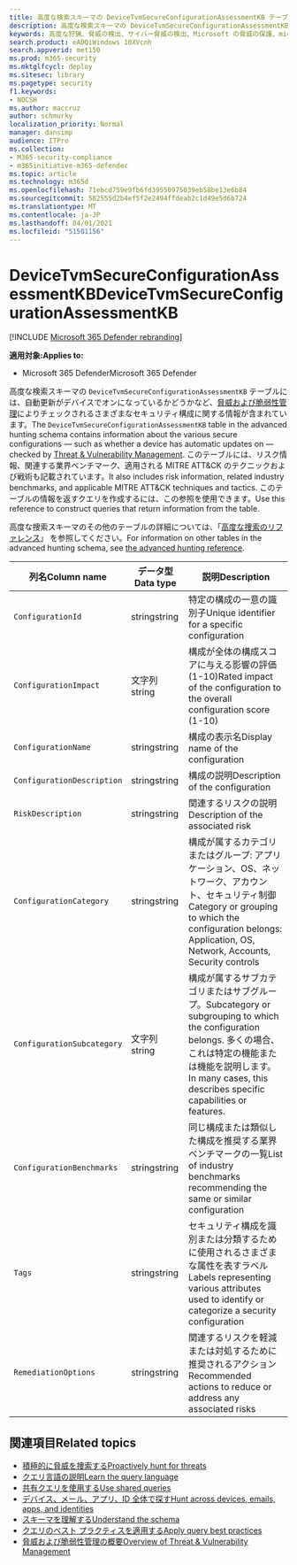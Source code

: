 ```yaml
---
title: 高度な検索スキーマの DeviceTvmSecureConfigurationAssessmentKB テーブル
description: 高度な検索スキーマの DeviceTvmSecureConfigurationAssessmentKB テーブルに記載される、脅威および脆弱性管理により評価されるさまざまなセキュリティ構成について説明します。
keywords: 高度な狩猟、脅威の検出、サイバー脅威の検出、Microsoft の脅威の保護、microsoft 365、mtp、m365、検索、クエリ、テレメトリ、スキーマ参照、kusto、テーブル、列、データ型、説明、脅威 & 脆弱性管理、TVM、デバイス管理、セキュリティ構成、MITRE ATT&CK フレームワーク、ナレッジ ベース、KB、DeviceTvmSecureConfigurationAssesmentKB
search.product: eADQiWindows 10XVcnh
search.appverid: met150
ms.prod: m365-security
ms.mktglfcycl: deploy
ms.sitesec: library
ms.pagetype: security
f1.keywords:
- NOCSH
ms.author: maccruz
author: schmurky
localization_priority: Normal
manager: dansimp
audience: ITPro
ms.collection:
- M365-security-compliance
- m365initiative-m365-defender
ms.topic: article
ms.technology: m365d
ms.openlocfilehash: 71ebcd759e9fb6fd39550975039eb58be13e6b84
ms.sourcegitcommit: 582555d2b4ef5f2e2494ffdeab2c1d49e5d6b724
ms.translationtype: MT
ms.contentlocale: ja-JP
ms.lasthandoff: 04/01/2021
ms.locfileid: "51501156"
---
```

# <a name="devicetvmsecureconfigurationassessmentkb"></a><span data-ttu-id="85d9a-104">DeviceTvmSecureConfigurationAssessmentKB</span><span class="sxs-lookup"><span data-stu-id="85d9a-104">DeviceTvmSecureConfigurationAssessmentKB</span></span>

[!INCLUDE [Microsoft 365 Defender rebranding](../includes/microsoft-defender.md)]


<span data-ttu-id="85d9a-105">**適用対象:**</span><span class="sxs-lookup"><span data-stu-id="85d9a-105">**Applies to:**</span></span>
- <span data-ttu-id="85d9a-106">Microsoft 365 Defender</span><span class="sxs-lookup"><span data-stu-id="85d9a-106">Microsoft 365 Defender</span></span>



<span data-ttu-id="85d9a-107">高度な検索スキーマの `DeviceTvmSecureConfigurationAssessmentKB` テーブルには、自動更新がデバイスでオンになっているかどうかなど、[脅威および脆弱性管理](/windows/security/threat-protection/microsoft-defender-atp/next-gen-threat-and-vuln-mgt)によりチェックされるさまざまなセキュリティ構成に関する情報が含まれています。</span><span class="sxs-lookup"><span data-stu-id="85d9a-107">The `DeviceTvmSecureConfigurationAssessmentKB` table in the advanced hunting schema contains information about the various secure configurations — such as whether a device has automatic updates on — checked by [Threat & Vulnerability Management](/windows/security/threat-protection/microsoft-defender-atp/next-gen-threat-and-vuln-mgt).</span></span> <span data-ttu-id="85d9a-108">このテーブルには、リスク情報、関連する業界ベンチマーク、適用される MITRE ATT&CK のテクニックおよび戦術も記載されています。</span><span class="sxs-lookup"><span data-stu-id="85d9a-108">It also includes risk information, related industry benchmarks, and applicable MITRE ATT&CK techniques and tactics.</span></span> <span data-ttu-id="85d9a-109">このテーブルの情報を返すクエリを作成するには、この参照を使用できます。</span><span class="sxs-lookup"><span data-stu-id="85d9a-109">Use this reference to construct queries that return information from the table.</span></span>

<span data-ttu-id="85d9a-110">高度な捜索スキーマのその他のテーブルの詳細については、「[高度な捜索のリファレンス](advanced-hunting-schema-tables.md)」 を参照してください。</span><span class="sxs-lookup"><span data-stu-id="85d9a-110">For information on other tables in the advanced hunting schema, see [the advanced hunting reference](advanced-hunting-schema-tables.md).</span></span>

| <span data-ttu-id="85d9a-111">列名</span><span class="sxs-lookup"><span data-stu-id="85d9a-111">Column name</span></span> | <span data-ttu-id="85d9a-112">データ型</span><span class="sxs-lookup"><span data-stu-id="85d9a-112">Data type</span></span> | <span data-ttu-id="85d9a-113">説明</span><span class="sxs-lookup"><span data-stu-id="85d9a-113">Description</span></span> |
|-------------|-----------|-------------|
| `ConfigurationId` | <span data-ttu-id="85d9a-114">string</span><span class="sxs-lookup"><span data-stu-id="85d9a-114">string</span></span> | <span data-ttu-id="85d9a-115">特定の構成の一意の識別子</span><span class="sxs-lookup"><span data-stu-id="85d9a-115">Unique identifier for a specific configuration</span></span> |
| `ConfigurationImpact` | <span data-ttu-id="85d9a-116">文字列</span><span class="sxs-lookup"><span data-stu-id="85d9a-116">string</span></span> | <span data-ttu-id="85d9a-117">構成が全体の構成スコアに与える影響の評価 (1-10)</span><span class="sxs-lookup"><span data-stu-id="85d9a-117">Rated impact of the configuration to the overall configuration score (1-10)</span></span> |
| `ConfigurationName` | <span data-ttu-id="85d9a-118">string</span><span class="sxs-lookup"><span data-stu-id="85d9a-118">string</span></span> | <span data-ttu-id="85d9a-119">構成の表示名</span><span class="sxs-lookup"><span data-stu-id="85d9a-119">Display name of the configuration</span></span> |
| `ConfigurationDescription` | <span data-ttu-id="85d9a-120">string</span><span class="sxs-lookup"><span data-stu-id="85d9a-120">string</span></span> | <span data-ttu-id="85d9a-121">構成の説明</span><span class="sxs-lookup"><span data-stu-id="85d9a-121">Description of the configuration</span></span> |
| `RiskDescription` | <span data-ttu-id="85d9a-122">string</span><span class="sxs-lookup"><span data-stu-id="85d9a-122">string</span></span> | <span data-ttu-id="85d9a-123">関連するリスクの説明</span><span class="sxs-lookup"><span data-stu-id="85d9a-123">Description of the associated risk</span></span> |
| `ConfigurationCategory` | <span data-ttu-id="85d9a-124">string</span><span class="sxs-lookup"><span data-stu-id="85d9a-124">string</span></span> | <span data-ttu-id="85d9a-125">構成が属するカテゴリまたはグループ: アプリケーション、OS、ネットワーク、アカウント、セキュリティ制御</span><span class="sxs-lookup"><span data-stu-id="85d9a-125">Category or grouping to which the configuration belongs: Application, OS, Network, Accounts, Security controls</span></span>|
| `ConfigurationSubcategory` | <span data-ttu-id="85d9a-126">文字列</span><span class="sxs-lookup"><span data-stu-id="85d9a-126">string</span></span> |<span data-ttu-id="85d9a-127">構成が属するサブカテゴリまたはサブグループ。</span><span class="sxs-lookup"><span data-stu-id="85d9a-127">Subcategory or subgrouping to which the configuration belongs.</span></span> <span data-ttu-id="85d9a-128">多くの場合、これは特定の機能または機能を説明します。</span><span class="sxs-lookup"><span data-stu-id="85d9a-128">In many cases, this describes specific capabilities or features.</span></span> |
| `ConfigurationBenchmarks` | <span data-ttu-id="85d9a-129">string</span><span class="sxs-lookup"><span data-stu-id="85d9a-129">string</span></span> | <span data-ttu-id="85d9a-130">同じ構成または類似した構成を推奨する業界ベンチマークの一覧</span><span class="sxs-lookup"><span data-stu-id="85d9a-130">List of industry benchmarks recommending the same or similar configuration</span></span> |
| `Tags` | <span data-ttu-id="85d9a-131">string</span><span class="sxs-lookup"><span data-stu-id="85d9a-131">string</span></span> | <span data-ttu-id="85d9a-132">セキュリティ構成を識別または分類するために使用されるさまざまな属性を表すラベル</span><span class="sxs-lookup"><span data-stu-id="85d9a-132">Labels representing various attributes used to identify or categorize a security configuration</span></span> |
| `RemediationOptions` | <span data-ttu-id="85d9a-133">string</span><span class="sxs-lookup"><span data-stu-id="85d9a-133">string</span></span> | <span data-ttu-id="85d9a-134">関連するリスクを軽減または対処するために推奨されるアクション</span><span class="sxs-lookup"><span data-stu-id="85d9a-134">Recommended actions to reduce or address any associated risks</span></span> |

## <a name="related-topics"></a><span data-ttu-id="85d9a-135">関連項目</span><span class="sxs-lookup"><span data-stu-id="85d9a-135">Related topics</span></span>

- [<span data-ttu-id="85d9a-136">積極的に脅威を捜索する</span><span class="sxs-lookup"><span data-stu-id="85d9a-136">Proactively hunt for threats</span></span>](advanced-hunting-overview.md)
- [<span data-ttu-id="85d9a-137">クエリ言語の説明</span><span class="sxs-lookup"><span data-stu-id="85d9a-137">Learn the query language</span></span>](advanced-hunting-query-language.md)
- [<span data-ttu-id="85d9a-138">共有クエリを使用する</span><span class="sxs-lookup"><span data-stu-id="85d9a-138">Use shared queries</span></span>](advanced-hunting-shared-queries.md)
- [<span data-ttu-id="85d9a-139">デバイス、メール、アプリ、ID 全体で探す</span><span class="sxs-lookup"><span data-stu-id="85d9a-139">Hunt across devices, emails, apps, and identities</span></span>](advanced-hunting-query-emails-devices.md)
- [<span data-ttu-id="85d9a-140">スキーマを理解する</span><span class="sxs-lookup"><span data-stu-id="85d9a-140">Understand the schema</span></span>](advanced-hunting-schema-tables.md)
- [<span data-ttu-id="85d9a-141">クエリのベスト プラクティスを適用する</span><span class="sxs-lookup"><span data-stu-id="85d9a-141">Apply query best practices</span></span>](advanced-hunting-best-practices.md)
- [<span data-ttu-id="85d9a-142">脅威および脆弱性管理の概要</span><span class="sxs-lookup"><span data-stu-id="85d9a-142">Overview of Threat & Vulnerability Management</span></span>](/windows/security/threat-protection/microsoft-defender-atp/next-gen-threat-and-vuln-mgt)